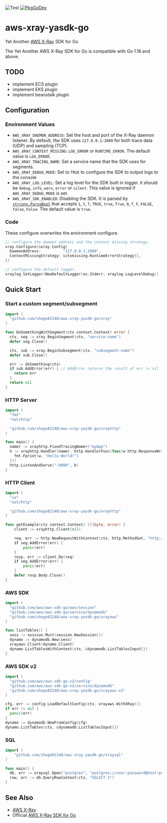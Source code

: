 ![Test](https://github.com/shogo82148/aws-xray-yasdk-go/workflows/Test/badge.svg)
[![PkgGoDev](https://pkg.go.dev/badge/github.com/shogo82148/aws-xray-yasdk-go)](https://pkg.go.dev/github.com/shogo82148/aws-xray-yasdk-go)

# aws-xray-yasdk-go

Yet Another [AWS X-Ray](https://aws.amazon.com/xray/) SDK for Go

The Yet Another AWS X-Ray SDK for Go is compatible with Go 1.18 and above.

## TODO

- implement ECS plugin
- implement EKS plugin
- implement beanstalk plugin

## Configuration

### Environment Values

- `AWS_XRAY_DAEMON_ADDRESS`: Set the host and port of the X-Ray daemon listener. By default, the SDK uses `127.0.0.1:2000` for both trace data (UDP) and sampling (TCP).
- `AWS_XRAY_CONTEXT_MISSING`: `LOG_ERROR` or `RUNTIME_ERROR`. The default value is `LOG_ERROR`.
- `AWS_XRAY_TRACING_NAME`: Set a service name that the SDK uses for segments.
- `AWS_XRAY_DEBUG_MODE`: Set to `TRUE` to configure the SDK to output logs to the console
- `AWS_XRAY_LOG_LEVEL`: Set a log level for the SDK built in logger. it should be `debug`, `info`, `warn`, `error` or `silent`. This value is ignored if `AWS_XRAY_DEBUG_MODE` is set.
- `AWS_XRAY_SDK_ENABLED`: Disabling the SDK. It is parsed by [`strconv.ParseBool`](https://golang.org/pkg/strconv/#ParseBool) that accepts `1`, `t`, `T`, `TRUE`, `true`, `True`, `0`, `f`, `F`, `FALSE`, `false`, `False`. The default value is `true`.

### Code

These configure overwrites the environment configure.

```go
// configure the daemon address and the context missing strategy.
xray.Configure(&xray.Config{
  DaemonAddress:          "127.0.0.1:2000",
  ContextMissingStrategy: &ctxmissing.RuntimeErrorStrategy{},
})

// configure the default logger.
xraylog.SetLogger(NewDefaultLogger(os.Stderr, xraylog.LogLevelDebug))
```

## Quick Start

### Start a custom segment/subsegment

```go
import (
  "github.com/shogo82148/aws-xray-yasdk-go/xray"
)

func DoSomethingWithSegment(ctx context.Context) error {
  ctx, seg := xray.BeginSegment(ctx, "service-name")
  defer seg.Close()

  ctx, sub := xray.BeginSubsegment(ctx, "subsegment-name")
  defer sub.Close()

  err := doSomething(ctx)
  if sub.AddError(err) { // AddError returns the result of err != nil
    return err
  }
  return nil
}
```

### HTTP Server

```go
import (
  "fmt"
  "net/http"

  "github.com/shogo82148/aws-xray-yasdk-go/xrayhttp"
)

func main() {
  namer := xrayhttp.FixedTracingNamer("myApp")
  h := xrayhttp.Handler(namer, http.HandlerFunc(func(w http.ResponseWriter, r *http.Request) {
    fmt.Fprint(w, "Hello World!")
  }))
  http.ListenAndServe(":8000", h)
}
```

### HTTP Client

```go
import (
  "io"
  "net/http"

  "github.com/shogo82148/aws-xray-yasdk-go/xrayhttp"
)

func getExample(ctx context.Context) ([]byte, error) {
	client := xrayhttp.Client(nil)

	req, err := http.NewRequestWithContext(ctx, http.MethodGet, "http://example.com", nil)
	if seg.AddError(err) {
		panic(err)
	}
	resp, err := client.Do(req)
	if seg.AddError(err) {
		panic(err)
	}
	defer resp.Body.Close()
}
```

### AWS SDK

```go
import (
  "github.com/aws/aws-sdk-go/aws/session"
  "github.com/aws/aws-sdk-go/service/dynamodb"
  "github.com/shogo82148/aws-xray-yasdk-go/xrayaws"
)

func listTables() {
  sess := session.Must(session.NewSession())
  dynamo := dynamodb.New(sess)
  xrayaws.Client(dynamo.Client)
  dynamo.ListTablesWithContext(ctx, &dynamodb.ListTablesInput{})
}
```

### AWS SDK v2

```go
import (
  "github.com/aws/aws-sdk-go-v2/config"
  "github.com/aws/aws-sdk-go-v2/service/dynamodb"
  "github.com/shogo82148/aws-xray-yasdk-go/xrayaws-v2"
)

cfg, err := config.LoadDefaultConfig(ctx, xrayaws.WithXRay())
if err != nil {
  panic(err)
}
dynamo := dynamodb.NewFromConfig(cfg)
dynamo.ListTables(ctx, &dynamodb.ListTablesInput{})
```

### SQL

```go
import (
    "github.com/shogo82148/aws-xray-yasdk-go/xraysql"
)

func main() {
  db, err := xraysql.Open("postgres", "postgres://user:password@host:port/db")
  row, err := db.QueryRowContext(ctx, "SELECT 1")
}
```

## See Also

- [AWS X-Ray](https://aws.amazon.com/xray/)
- Official [AWS X-Ray SDK for Go](https://github.com/aws/aws-xray-sdk-go)
